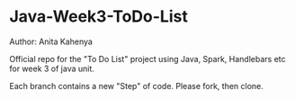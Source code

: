 # Java-Week3-ToDo-List

Author: Anita Kahenya

Official repo for the "To Do List" project using Java, Spark, Handlebars etc for week 3 of java unit.

Each branch contains a new "Step" of code. Please fork, then clone.